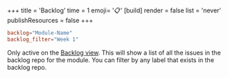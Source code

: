 +++
title = 'Backlog'
time = 1
emoji= '📋'
[build]
  render = false
  list = 'never'
  publishResources = false
+++

```toml
backlog="Module-Name"
backlog_filter="Week 1"
```

Only active on the [Backlog view](/common-theme/pages/backlog). This will show a list of all the issues in the backlog repo for the module. You can filter by any label that exists in the backlog repo.
